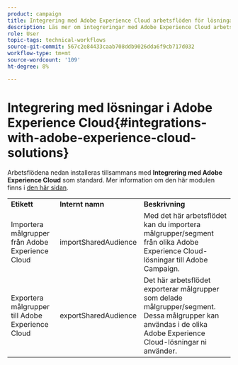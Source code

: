 ```yaml
---
product: campaign
title: Integrering med Adobe Experience Cloud arbetsflöden för lösningar
description: Läs mer om integreringar med Adobe Experience Cloud arbetsflöden
role: User
topic-tags: technical-workflows
source-git-commit: 567c2e84433caab708ddb9026dda6f9cb717d032
workflow-type: tm+mt
source-wordcount: '109'
ht-degree: 8%

---
```



# Integrering med lösningar i Adobe Experience Cloud{#integrations-with-adobe-experience-cloud-solutions}

Arbetsflödena nedan installeras tillsammans med **Integrering med Adobe Experience Cloud** som standard. Mer information om den här modulen finns i [den här sidan](../../v8/connect/integration.md).

<table> 
 <tbody> 
  <tr> 
   <td> <strong>Etikett</strong><br /> </td> 
   <td> <strong>Internt namn</strong><br /> </td> 
   <td> <strong>Beskrivning</strong><br /> </td> 
  </tr> 
  <tr> 
   <td> <span class="uicontrol">Importera målgrupper från Adobe Experience Cloud</span> <br /> </td> 
   <td> <span class="uicontrol">importSharedAudience</span> <br /> </td> 
   <td> Med det här arbetsflödet kan du importera målgrupper/segment från olika Adobe Experience Cloud-lösningar till Adobe Campaign.<br /> </td> 
  </tr> 
  <tr> 
   <td> <span class="uicontrol">Exportera målgrupper till Adobe Experience Cloud</span> <br /> </td> 
   <td> <span class="uicontrol">exportSharedAudience</span> <br /> </td> 
   <td> Det här arbetsflödet exporterar målgrupper som delade målgrupper/segment. Dessa målgrupper kan användas i de olika Adobe Experience Cloud-lösningar ni använder.<br /> </td> 
  </tr> 
 </tbody> 
</table>

